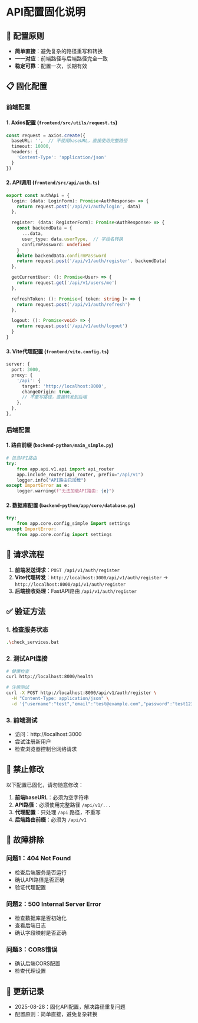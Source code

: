 # API配置固化说明

## 🎯 配置原则
- **简单直接**：避免复杂的路径重写和转换
- **一一对应**：前端路径与后端路径完全一致
- **稳定可靠**：配置一次，长期有效

## 📋 固化配置

### 前端配置

#### 1. Axios配置 (`frontend/src/utils/request.ts`)
```typescript
const request = axios.create({
  baseURL: '',  // 不使用baseURL，直接使用完整路径
  timeout: 10000,
  headers: {
    'Content-Type': 'application/json'
  }
})
```

#### 2. API调用 (`frontend/src/api/auth.ts`)
```typescript
export const authApi = {
  login: (data: LoginForm): Promise<AuthResponse> => {
    return request.post('/api/v1/auth/login', data)
  },

  register: (data: RegisterForm): Promise<AuthResponse> => {
    const backendData = {
      ...data,
      user_type: data.userType,  // 字段名转换
      confirmPassword: undefined
    }
    delete backendData.confirmPassword
    return request.post('/api/v1/auth/register', backendData)
  },

  getCurrentUser: (): Promise<User> => {
    return request.get('/api/v1/users/me')
  },

  refreshToken: (): Promise<{ token: string }> => {
    return request.post('/api/v1/auth/refresh')
  },

  logout: (): Promise<void> => {
    return request.post('/api/v1/auth/logout')
  }
}
```

#### 3. Vite代理配置 (`frontend/vite.config.ts`)
```typescript
server: {
  port: 3000,
  proxy: {
    '/api': {
      target: 'http://localhost:8000',
      changeOrigin: true,
      // 不重写路径，直接转发到后端
    },
  },
},
```

### 后端配置

#### 1. 路由前缀 (`backend-python/main_simple.py`)
```python
# 包含API路由
try:
    from app.api.v1.api import api_router
    app.include_router(api_router, prefix="/api/v1")
    logger.info("API路由已加载")
except ImportError as e:
    logger.warning(f"无法加载API路由: {e}")
```

#### 2. 数据库配置 (`backend-python/app/core/database.py`)
```python
try:
    from app.core.config_simple import settings
except ImportError:
    from app.core.config import settings
```

## 🔄 请求流程

1. **前端发送请求**：`POST /api/v1/auth/register`
2. **Vite代理转发**：`http://localhost:3000/api/v1/auth/register` → `http://localhost:8000/api/v1/auth/register`
3. **后端接收处理**：FastAPI路由 `/api/v1/auth/register`

## ✅ 验证方法

### 1. 检查服务状态
```bash
.\check_services.bat
```

### 2. 测试API连接
```bash
# 健康检查
curl http://localhost:8000/health

# 注册测试
curl -X POST http://localhost:8000/api/v1/auth/register \
  -H "Content-Type: application/json" \
  -d '{"username":"test","email":"test@example.com","password":"test123","name":"测试用户","user_type":"institutional","institution":"测试机构"}'
```

### 3. 前端测试
- 访问：http://localhost:3000
- 尝试注册新用户
- 检查浏览器控制台网络请求

## 🚫 禁止修改

以下配置已固化，请勿随意修改：

1. **前端baseURL**：必须为空字符串
2. **API路径**：必须使用完整路径 `/api/v1/...`
3. **代理配置**：只处理 `/api` 路径，不重写
4. **后端路由前缀**：必须为 `/api/v1`

## 🔧 故障排除

### 问题1：404 Not Found
- 检查后端服务是否运行
- 确认API路径是否正确
- 验证代理配置

### 问题2：500 Internal Server Error
- 检查数据库是否初始化
- 查看后端日志
- 确认字段映射是否正确

### 问题3：CORS错误
- 确认后端CORS配置
- 检查代理设置

## 📝 更新记录

- 2025-08-28：固化API配置，解决路径重复问题
- 配置原则：简单直接，避免复杂转换 